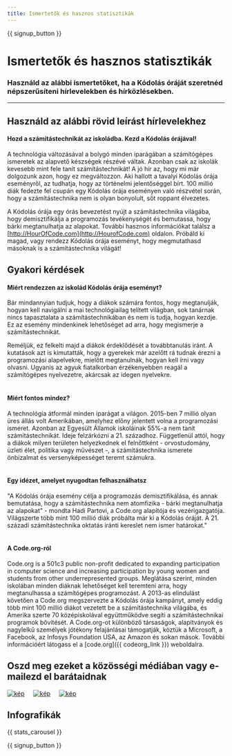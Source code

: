 ```yaml
---
title: Ismertetők és hasznos statisztikák
---
```


<a id="blurb"></a>

{{ signup_button }}

# Ismertetők és hasznos statisztikák

### Használd az alábbi ismertetőket, ha a Kódolás óráját szeretnéd népszerűsíteni hírlevelekben és hírközlésekben.

* * *

## Használd az alábbi rövid leírást hírlevelekhez

#### Hozd a számítástechnikát az iskoládba. Kezd a Kódolás órájával!

A technológia változásával a bolygó minden iparágában a számítógépes ismeretek az alapvető készségek részévé váltak. Azonban csak az iskolák kevesebb mint fele tanít számítástechnikát! A jó hír az, hogy mi már dolgozunk azon, hogy ez megváltozzon. Aki hallott a tavalyi Kódolás órája eseményről, az tudhatja, hogy az történelmi jelentőséggel bírt. 100 millió diák fedezte fel csupán egy Kódolás órája eseményen való részvétel során, hogy a számítástechnika nem is olyan bonyolult, sőt roppant élvezetes.

A Kódolás órája egy órás bevezetést nyújt a számítástechnika világába, hogy demisztifikálja a programozás tevékenységét és bemutassa, hogy bárki megtanulhatja az alapokat. További hasznos információkat találsz a [http://HourOfCode.com](http://HourofCode.com) oldalon. Próbáld ki magad, vagy rendezz Kódolás órája eseményt, hogy megmutathasd másoknak is a számítástechnika világát!

## Gyakori kérdések

#### Miért rendezzen az iskolád Kódolás órája eseményt?

Bár mindannyian tudjuk, hogy a diákok számára fontos, hogy megtanulják, hogyan kell navigálni a mai technológiailag telített világban, sok tanárnak nincs tapasztalata a számítástechnikában és nem is tudja, hogyan kezdje. Ez az esemény mindenkinek lehetőséget ad arra, hogy megismerje a számítástechnikát.

Reméljük, ez felkelti majd a diákok érdeklődését a továbbtanulás iránt. A kutatások azt is kimutatták, hogy a gyerekek már azelőtt rá tudnak érezni a programozási alapelvekre, mielőtt megtanulnák, hogyan kell írni vagy olvasni. Ugyanis az agyuk fiatalkorban érzékenyebben reagál a számítógépes nyelvezetre, akárcsak az idegen nyelvekre. <br /> <br />

#### Miért fontos mindez?

A technológia átformál minden iparágat a világon. 2015-ben 7 millió olyan üres állás volt Amerikában, amelyhez előny jelentett volna a programozási ismeret. Azonban az Egyesült Államok iskoláinak 55%-a nem tanít számítástechnikát. Ideje felzárkózni a 21. századhoz. Függetlenül attól, hogy a diákok milyen területen helyezkednek el felnőttként - orvostudomány, üzleti élet, politika vagy művészet -, a számítástechnika ismerete önbizalmat és versenyképességet teremt számukra. <br /> <br />

#### Egy idézet, amelyet nyugodtan felhasználhatsz

"A Kódolás órája esemény célja a programozás demisztifikálása, és annak bemutatása, hogy a számítástechnika nem atomfizika - bárki megtanulhatja az alapokat" - mondta Hadi Partovi, a Code.org alapítója és vezérigazgatója. Világszerte több mint 100 millió diák próbálta már ki a Kódolás óráját. A 21. századi számítástechnika oktatás iránti kereslet nem ismer határokat." <br /> <br />

#### A Code.org-ról

Code.org is a 501c3 public non-profit dedicated to expanding participation in computer science and increasing participation by young women and students from other underrepresented groups. Meglátása szerint, minden iskolában minden diáknak lehetőséget kell teremteni arra, hogy megtanulhassa a számítógépes programozást. A 2013-as elindulást követően a Code.org megszervezte a Kódolás órája kampányt, amely eddig több mint 100 millió diákot vezetett be a számítástechnika világába, és Amerika szerte 70 középiskolával együttműködve segíti a számítástechnikai programok bővítését. A Code.org-ot különböző társaságok, alapítványok és nagylelkű személyek jótékony felajánlásai támogatják, köztük a Microsoft, a Facebook, az Infosys Foundation USA, az Amazon és sokan mások. További információért látogass el a [code.org]({{ codeorg_link }}) weboldalra.

## Oszd meg ezeket a közösségi médiában vagy e-mailezd el barátaidnak

[![kép](/images/social-media/fit-250/social-1.png)](/images/social-media/social-1.png)&nbsp;&nbsp;&nbsp;&nbsp; [![kép](/images/social-media/fit-250/social-2.png)](/images/social-media/social-2.png)&nbsp;&nbsp;&nbsp;&nbsp; [![kép](/images/social-media/fit-250/social-3.png)](/images/social-media/social-3.png)&nbsp;&nbsp;&nbsp;&nbsp;

<a id="infographics"></a>

## Infografikák

{{ stats_carousel }}

{{ signup_button }}